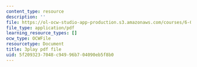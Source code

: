 ```yaml
---
content_type: resource
description: ''
file: https://ol-ocw-studio-app-production.s3.amazonaws.com/courses/6-042j-mathematics-for-computer-science-spring-2015/5f2093237048c94996b704090eb5f8b0_Dqx56lZ_icg.pdf
file_type: application/pdf
learning_resource_types: []
ocw_type: OCWFile
resourcetype: Document
title: 3play pdf file
uid: 5f209323-7048-c949-96b7-04090eb5f8b0
---
```

